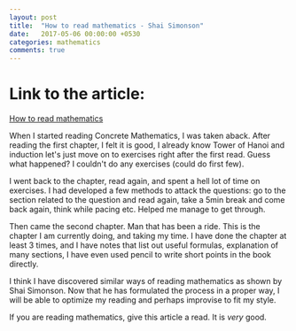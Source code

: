 ```yaml
---
layout: post
title:  "How to read mathematics - Shai Simonson"
date:   2017-05-06 00:00:00 +0530
categories: mathematics
comments: true
---
```


# Link to the article:
[How to read mathematics](http://web.stonehill.edu/compsci/History_Math/math-read.htm)

When I started reading Concrete Mathematics, I was taken aback. After reading the first chapter, I felt it is good, I already know Tower of Hanoi and induction let's just move on to exercises right after the first read. Guess what happened? I couldn't do any exercises (could do first few).

I went back to the chapter, read again, and spent a hell lot of time on exercises. I had developed a few methods to attack the questions: go to the section related to the question and read again, take a 5min break and come back again, think while pacing etc. Helped me manage to get through.

Then came the second chapter. Man that has been a ride. This is the chapter I am currently doing, and taking my time. I have done the chapter at least 3 times, and I have notes that list out useful formulas, explanation of many sections, I have even used pencil to write short points in the book directly.

I think I have discovered similar ways of reading mathematics as shown by Shai Simonson. Now that he has formulated the process in a proper way, I will be able to optimize my reading and perhaps improvise to fit my style.

If you are reading mathematics, give this article a read. It is _very_ good.
